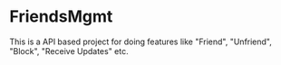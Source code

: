 # FriendsMgmt
This is a API based project for doing features like "Friend", "Unfriend", "Block", "Receive Updates" etc.
